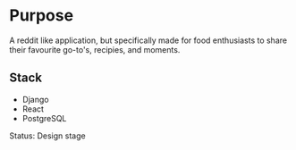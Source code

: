 # Purpose
A reddit like application, but specifically made for food enthusiasts to share their favourite go-to's, recipies, and moments. 

## Stack  
<ul>
 <li>Django</li>
 <li>React</li>
 <li>PostgreSQL</li>
</ul>
 
 
 
Status: Design stage
